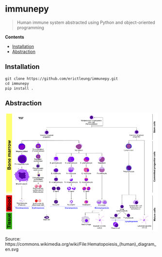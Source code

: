 # immunepy

>  Human immune system abstracted using Python and object-oriented programming

**Contents**

- [Installation](#installation)
- [Abstraction](#abstraction)

## Installation

```
git clone https://github.com/erictleung/immunepy.git
cd immunepy
pip install .
```

## Abstraction

![](img/cell_lineages.png)

<figcaption>
Source:
https://commons.wikimedia.org/wiki/File:Hematopoiesis_(human)_diagram_en.svg
</figcaption>

